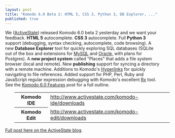 ```yaml
---
layout: post
title: "Komodo 6.0 Beta 2: HTML 5, CSS 3, Python 3, DB Explorer, ..."
published: true
---
```


We ([ActiveState](http://www.activestate.com/)) released Komodo 6.0 beta 2 yesterday and we want your feedback.
**HTML 5** autocomplete. **CSS 3** autocomplete. Full **Python 3** support (debugging, syntax checking, autocomplete, code browsing). A new **Database Explorer** tool for quickly exploring SQL databases (SQLite out of the box and extensions for [MySQL](http://community.activestate.com/xpi/mysql-database-explorer) and [Oracle](http://community.activestate.com/xpi/oracle-database-explorer), with plans for Postgres). A **new project system** called "Places" that adds a file system browser (local and remote). New **publishing** support for syncing a directory with a remote machine. Additions to Komodo's [Hyperlinks](http://docs.activestate.com/komodo/6.0/hyperlinks.html#hyperlinks_top) for quickly navigating to file references. Added support for PHP, Perl, Ruby and JavaScript regular expression debugging with Komodo's excellent [Rx](http://docs.activestate.com/komodo/6.0/regex.html) tool. See the [Komodo 6.0 Features](http://community.activestate.com/komodo-60-features) post for a full outline.

<table style="margin-left: 30px;">
<tr><th>Komodo IDE</th><td><a href="http://www.activestate.com/komodo-ide/downloads">http://www.activestate.com/komodo-ide/downloads</a></td></tr>
<tr><th>Komodo Edit</th><td><a href="http://www.activestate.com/komodo-edit/downloads">http://www.activestate.com/komodo-edit/downloads</a></td></tr>
</table>


[Full post here on the ActiveState blog](http://www.activestate.com/blog/2010/07/komodo-6.0-beta-2).


